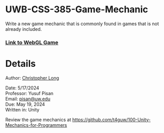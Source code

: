 # UWB-CSS-385-Game-Mechanic
Write a new game mechanic that is commonly found in games that is not already included.

### [Link to WebGL Game](https://wristbandshackles.github.io/UWB-CSS-385-Game-Mechanic/Builds/)

# Details
Author: [Christopher Long](https://www.linkedin.com/in/christopher--long/)

Date: 5/17/2024<br>
Professor: Yusuf Pisan<br>
Email: pisan@uw.edu<br>
Due: May 19, 2024<br>
Written in: Unity<br>

Review the game mechanics at https://github.com/t4guw/100-Unity-Mechanics-for-Programmers
